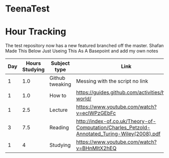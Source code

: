 # TeenaTest
# Hour Tracking
The test repository now has a new featured branched off the master.
Shafan Made This Below Just Useing This As A Basepoint and add my own notes

Day | Hours Studying | Subject type | Link |My Notes |
------------ | ------------- | ------------- | ------------- | ---------------
1 | 1.0 | Github tweaking | Messing with the script no link |
1 | 1.0 | How to | https://guides.github.com/activities/hello-world/ | 
1 | 2.5 | Lecture | https://www.youtube.com/watch?v=ecIWPzGEbFc | 
3 | 7.5 | Reading | http://index-of.co.uk/Theory-of-Computation/Charles_Petzold-Annotated_Turing-Wiley(2008).pdf | 
1 | 4   | Studying |https://www.youtube.com/watch?v=BHnMItX2hEQ
